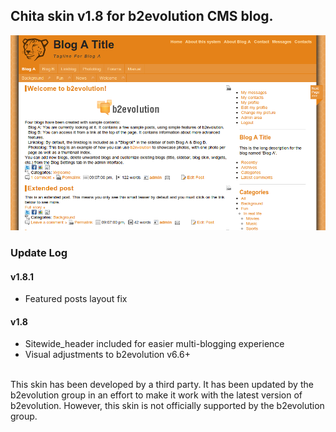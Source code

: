 ## Chita skin v1.8 for b2evolution CMS blog.

<img src="skinshot-big.png"/>

### Update Log

#### v1.8.1

- Featured posts layout fix

#### v1.8

- Sitewide_header included for easier multi-blogging experience
- Visual adjustments to b2evolution v6.6+

<br/>
This skin has been developed by a third party. It has been updated by the b2evolution group in an effort to make it work with the latest version of b2evolution. However, this skin is not officially supported by the b2evolution group.

